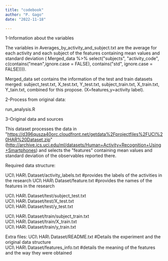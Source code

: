 ```yaml
---
title: "codebook"
author: "P. Gago"
date: "2022-11-18"

---
```


1-Information about the variables

The variables in Averages_by_activity_and_subject.txt are  the average for each activity and each subject of the features containing mean values and standard deviation ( Merged_data %>% select("subjects", "activity_code", c(contains("mean",ignore.case = FALSE), contains("std", ignore.case = FALSE)))).

Merged_data set contains the information of the test and train datasets merged: subject_test.txt, X_test.txt, Y_test.txt, subject_train.txt, X_train.txt, Y_tain.txt, combined for this propose. (X=features,y=activity label).


2-Process from original data:

run_analysis.R


3-Original data and sources


This dataset processes the data in "https://d396qusza40orc.cloudfront.net/getdata%2Fprojectfiles%2FUCI%20HAR%20Dataset.zip" (http://archive.ics.uci.edu/ml/datasets/Human+Activity+Recognition+Using+Smartphones) and selects the "features" containing mean values and standard deviation of the observables reported there.


Required data structure:

UCI\ HAR\ Dataset/activity_labels.txt #provides the labels of the activities in the research
UCI\ HAR\ Dataset/feature.txt         #provides the names of the features in the research

UCI\ HAR\ Dataset/test/subject_test.txt   
UCI\ HAR\ Dataset/test/X_test.txt   
UCI\ HAR\ Dataset/test/y_test.txt

UCI\ HAR\ Dataset/train/subject_train.txt   
UCI\ HAR\ Dataset/train/X_train.txt   
UCI\ HAR\ Dataset/train/y_train.txt

Extra files:
UCI\ HAR\ Dataset/README.txt          #Details the experiment and the original data structure  
UCI\ HAR\ Dataset/features_info.txt   #details the meaning of the features and the way they were obtained 
